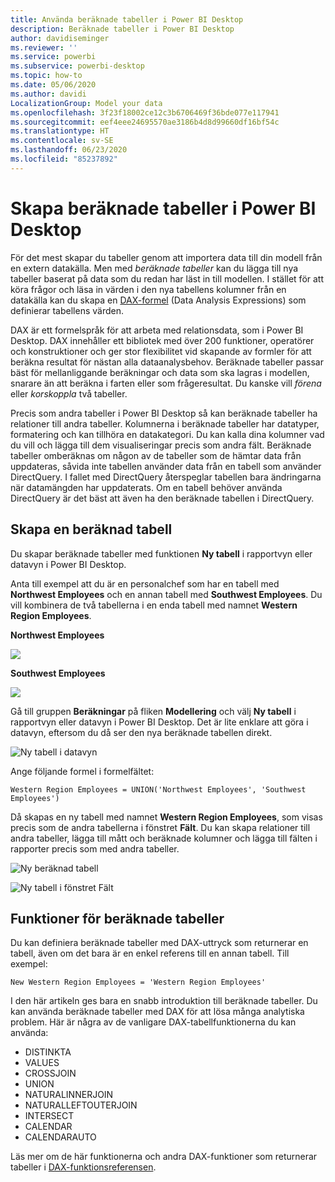 ```yaml
---
title: Använda beräknade tabeller i Power BI Desktop
description: Beräknade tabeller i Power BI Desktop
author: davidiseminger
ms.reviewer: ''
ms.service: powerbi
ms.subservice: powerbi-desktop
ms.topic: how-to
ms.date: 05/06/2020
ms.author: davidi
LocalizationGroup: Model your data
ms.openlocfilehash: 3f23f18002ce12c3b6706469f36bde077e117941
ms.sourcegitcommit: eef4eee24695570ae3186b4d8d99660df16bf54c
ms.translationtype: HT
ms.contentlocale: sv-SE
ms.lasthandoff: 06/23/2020
ms.locfileid: "85237892"
---
```

# <a name="create-calculated-tables-in-power-bi-desktop"></a>Skapa beräknade tabeller i Power BI Desktop
För det mest skapar du tabeller genom att importera data till din modell från en extern datakälla. Men med *beräknade tabeller* kan du lägga till nya tabeller baserat på data som du redan har läst in till modellen. I stället för att köra frågor och läsa in värden i den nya tabellens kolumner från en datakälla kan du skapa en [DAX-formel](/dax/index) (Data Analysis Expressions) som definierar tabellens värden.

DAX är ett formelspråk för att arbeta med relationsdata, som i Power BI Desktop. DAX innehåller ett bibliotek med över 200 funktioner, operatörer och konstruktioner och ger stor flexibilitet vid skapande av formler för att beräkna resultat för nästan alla dataanalysbehov. Beräknade tabeller passar bäst för mellanliggande beräkningar och data som ska lagras i modellen, snarare än att beräkna i farten eller som frågeresultat. Du kanske vill *förena* eller *korskoppla* två tabeller.

Precis som andra tabeller i Power BI Desktop så kan beräknade tabeller ha relationer till andra tabeller. Kolumnerna i beräknade tabeller har datatyper, formatering och kan tillhöra en datakategori. Du kan kalla dina kolumner vad du vill och lägga till dem visualiseringar precis som andra fält. Beräknade tabeller omberäknas om någon av de tabeller som de hämtar data från uppdateras, såvida inte tabellen använder data från en tabell som använder DirectQuery. I fallet med DirectQuery återspeglar tabellen bara ändringarna när datamängden har uppdaterats. Om en tabell behöver använda DirectQuery är det bäst att även ha den beräknade tabellen i DirectQuery.

## <a name="create-a-calculated-table"></a>Skapa en beräknad tabell

Du skapar beräknade tabeller med funktionen **Ny tabell** i rapportvyn eller datavyn i Power BI Desktop.

Anta till exempel att du är en personalchef som har en tabell med **Northwest Employees** och en annan tabell med **Southwest Employees**. Du vill kombinera de två tabellerna i en enda tabell med namnet **Western Region Employees**.

**Northwest Employees**

 ![](media/desktop-calculated-tables/calctables_nwempl.png)

**Southwest Employees**

 ![](media/desktop-calculated-tables/calctables_swempl.png)

Gå till gruppen **Beräkningar** på fliken **Modellering** och välj **Ny tabell** i rapportvyn eller datavyn i Power BI Desktop. Det är lite enklare att göra i datavyn, eftersom du då ser den nya beräknade tabellen direkt.

 ![Ny tabell i datavyn](media/desktop-calculated-tables/calctables_formulabarempty.png)

Ange följande formel i formelfältet:

```dax
Western Region Employees = UNION('Northwest Employees', 'Southwest Employees')
```

Då skapas en ny tabell med namnet **Western Region Employees**, som visas precis som de andra tabellerna i fönstret **Fält**. Du kan skapa relationer till andra tabeller, lägga till mått och beräknade kolumner och lägga till fälten i rapporter precis som med andra tabeller.

 ![Ny beräknad tabell](media/desktop-calculated-tables/calctables_westregionempl.png)

 ![Ny tabell i fönstret Fält](media/desktop-calculated-tables/calctables_fieldlist.png)

## <a name="functions-for-calculated-tables"></a>Funktioner för beräknade tabeller

Du kan definiera beräknade tabeller med DAX-uttryck som returnerar en tabell, även om det bara är en enkel referens till en annan tabell. Till exempel:

```dax
New Western Region Employees = 'Western Region Employees'
```

I den här artikeln ges bara en snabb introduktion till beräknade tabeller. Du kan använda beräknade tabeller med DAX för att lösa många analytiska problem. Här är några av de vanligare DAX-tabellfunktionerna du kan använda:

* DISTINKTA
* VALUES
* CROSSJOIN
* UNION
* NATURALINNERJOIN
* NATURALLEFTOUTERJOIN
* INTERSECT
* CALENDAR
* CALENDARAUTO

Läs mer om de här funktionerna och andra DAX-funktioner som returnerar tabeller i [DAX-funktionsreferensen](/dax/dax-function-reference).

